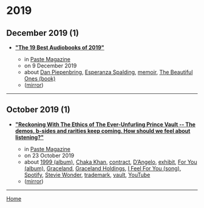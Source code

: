 # 2019

## December 2019 (1)

 - [**"The 19 Best Audiobooks of 2019"**](https://www.pastemagazine.com/articles/2019/12/best-audiobooks-of-2019-novels-nonfiction-list.html)

    - in [Paste Magazine](https://www.pastemagazine.com/)
    - on 9 December 2019
    - about [Dan Piepenbring](../../topics/dan-piepenbring/index.md), [Esperanza Spalding](../../topics/esperanza-spalding/index.md), [memoir](../../topics/memoir/index.md), [The Beautiful Ones (book)](../../topics/book/the-beautiful-ones/index.md)
    - ([mirror](https://web.archive.org/web/*/https://www.pastemagazine.com/articles/2019/12/best-audiobooks-of-2019-novels-nonfiction-list.html))

----

## October 2019 (1)

 - [**"Reckoning With The Ethics of The Ever-Unfurling Prince Vault -- The demos, b-sides and rarities keep coming. How should we feel about listening?"**](https://www.pastemagazine.com/articles/2019/10/prince-estate-ethics.html)

    - in [Paste Magazine](https://www.pastemagazine.com/)
    - on 23 October 2019
    - about [1999 (album)](../../topics/album/1999/index.md), [Chaka Khan](../../topics/chaka-khan/index.md), [contract](../../topics/contract/index.md), [D’Angelo](../../topics/d-angelo/index.md), [exhibit](../../topics/exhibit/index.md), [For You (album)](../../topics/album/for-you/index.md), [Graceland](../../topics/graceland/index.md), [Graceland Holdings](../../topics/graceland-holdings/index.md), [I Feel For You (song)](../../topics/song/i-feel-for-you/index.md), [Spotify](../../topics/spotify/index.md), [Stevie Wonder](../../topics/stevie-wonder/index.md), [trademark](../../topics/trademark/index.md), [vault](../../topics/vault/index.md), [YouTube](../../topics/youtube/index.md)
    - ([mirror](https://web.archive.org/web/*/https://www.pastemagazine.com/articles/2019/10/prince-estate-ethics.html))

----

[Home](../index.md)
